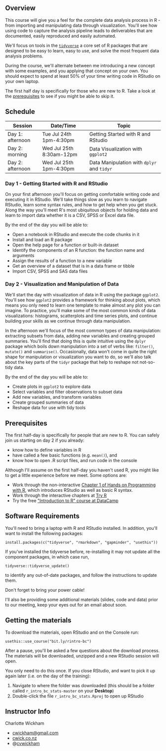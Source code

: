 Overview
--------

This course will give you a feel for the complete data analysis process
in R - from importing and manipulating data through visualization.
You'll see how using code to capture the analysis pipeline leads to
deliverables that are documented, easily reproduced and easily
automated.

We'll focus on tools in the [`tidyverse`](https://www.tidyverse.org/) a
core set of R packages that are designed to be easy to learn, easy to
use, and solve the most frequent data analysis problems.

During the course, we'll alternate between me introducing a new concept
with some examples, and you applying that concept on your own. You
should expect to spend at least 50% of your time writing code in RStudio
on your own laptop.

The first half day is specifically for those who are new to R. Take a
look at the [prerequisites](#prerequisites) to see if you might be able
to skip it.

Schedule
--------

<table>
<colgroup>
<col width="22%" />
<col width="30%" />
<col width="47%" />
</colgroup>
<thead>
<tr class="header">
<th>Session</th>
<th>Date/Time</th>
<th>Topic</th>
</tr>
</thead>
<tbody>
<tr class="odd">
<td>Day 1: afternoon</td>
<td>Tue Jul 24th 1pm-4:30pm</td>
<td>Getting Started with R and RStudio</td>
</tr>
<tr class="even">
<td>Day 2: morning</td>
<td>Wed Jul 25th 8:30am-12pm</td>
<td>Data Visualization with <code>ggplot2</code></td>
</tr>
<tr class="odd">
<td>Day 2: afternoon</td>
<td>Wed Jul 25th 1pm-4:30pm</td>
<td>Data Manipulation with <code>dplyr</code> and <code>tidyr</code></td>
</tr>
</tbody>
</table>

### Day 1 - Getting Started with R and RStudio

On your first afternoon you'll focus on getting comfortable writing code
and executing it in RStudio. We'll take things slow as you learn to
navigate RStudio, learn some syntax rules, and how to get help when you
get stuck. Along the way you'll meet R's most ubiquitous objects for
holding data and learn to import data whether it is a CSV, SPSS or Excel
data file.

By the end of the day you will be able to:

-   Open a notebook in RStudio and execute the code chunks in it
-   Install and load an R package
-   Open the help page for a function or built-in dataset
-   Identify the components of an R function: the function name and
    arguments
-   Assign the results of a function to a new variable
-   Get an overview of a dataset that is in a data frame or tibble
-   Import CSV, SPSS and SAS data files

### Day 2 - Visualization and Manipulation of Data

We'll start the day with visualization of data in R using the package
`ggplot2`. You'll see how `ggplot2` provides a framework for thinking
about plots, which means you only need to learn one template to make
almost any plot you can imagine. To practice, you'll make some of the
most common kinds of data visualizations: histograms, scatterplots and
time series plots, and continue building your skills as we continue
through data manipulation.

In the afternoon we'll focus of the most common types of data
manipulation: extracting subsets from data, adding new variables and
creating grouped summaries. You'll find that doing this is quite
intuitive using the `dplyr` package which boils down manipulation into a
set of verbs like: `filter()`, `mutate()` and `summarise()`.
Occasionally, data won't come in quite the right shape for manipulation
or visualization you want to do, so we'll also talk about the key parts
of the `tidyr` package that help to reshape not not-so-tidy data.

By the end of the day you will be able to:

-   Create plots in `ggplot2` to explore data
-   Select variables and filter observations to subset data
-   Add new variables, and transform variables
-   Create grouped summaries of data
-   Reshape data for use with tidy tools

Prerequisites
-------------

The first half-day is specifically for people that are new to R. You can
safely join us starting on day 2 if you already:

-   know how to define variables in R
-   have called a few basic functions (e.g. `mean()`), and
-   know how to open .R script files, and run code in the console

Although I'll assume on the first half-day you haven't used R, you might
like to get a little experience before we meet. Some options are:

-   Work through the non-interactive [Chapter 1 of Hands on Programming
    with
    R](https://www.safaribooksonline.com/library/view/hands-on-programming-with/9781449359089/ch01.html),
    which introduces RStudio as well as basic R syntax.
-   Work through the interactive chapters at [Try
    R](http://tryr.codeschool.com/)
-   Try the free ["Introduction to R" course at
    DataCamp](https://www.datacamp.com/courses/free-introduction-to-r)

Software Requirements
---------------------

You'll need to bring a laptop with R and RStudio installed. In addition,
you'll want to install the following packages:

    install.packages(c("tidyverse", "rmarkdown", "gapminder", "usethis"))

If you've installed the tidyverse before, re-installing it may not
update all the component packages, in which case run,

    tidyverse::tidyverse_update()

to identify any out-of-date packages, and follow the instructions to
update them.

Don't forget to bring your power cable!

I'll also be providing some additional materials (slides, code and data)
prior to our meeting, keep your eyes out for an email about soon.

Getting the materials
---------------------

To download the materials, open RStudio and on the Console run:

    usethis::use_course("bit.ly/rintro-bc")

After a pause, you'll be asked a few questions about the download
process. The materials will be downloaded, unzipped and a new RStudio
session will open.

You only need to do this once. If you close RStudio, and want to pick it
up again later (i.e. on the day of the training):

1.  Navigate to where the folder was downloaded (this should be a folder
    called `r_intro_bc_stats-master` on your **Desktop**)
2.  Double-click the file `r_intro_bc_stats.Rproj` to open up RStudio

Instructor Info
---------------

Charlotte Wickham

-   [cwickham@gmail.com](cwickham@gmail.com)
-   [cwick.co.nz](http://www.cwick.co.nz)
-   @[cvwickham](http://www.twitter.com/cvwickham)
